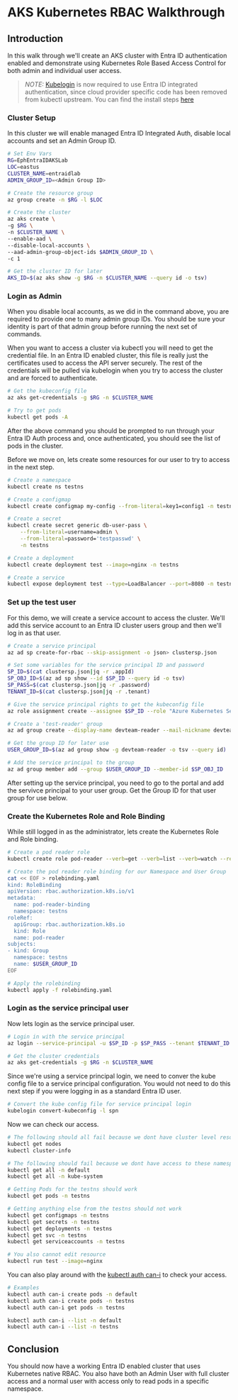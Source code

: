 # AKS Kubernetes RBAC Walkthrough

## Introduction

In this walk through we'll create an AKS cluster with Entra ID authentication enabled and demonstrate using Kubernetes Role Based Access Control for both admin and individual user access.

>*NOTE:* [Kubelogin](https://azure.github.io/kubelogin/index.html) is now required to use Entra ID integrated authentication, since cloud provider specific code has been removed from kubectl upstream. You can find the install steps [here](https://azure.github.io/kubelogin/install.html)

### Cluster Setup

In this cluster we will enable managed Entra ID Integrated Auth, disable local accounts and set an Admin Group ID.

```bash
# Set Env Vars
RG=EphEntraIDAKSLab
LOC=eastus
CLUSTER_NAME=entraidlab
ADMIN_GROUP_ID=<Admin Group ID>

# Create the resource group
az group create -n $RG -l $LOC

# Create the cluster
az aks create \
-g $RG \
-n $CLUSTER_NAME \
--enable-aad \
--disable-local-accounts \
--aad-admin-group-object-ids $ADMIN_GROUP_ID \
-c 1

# Get the cluster ID for later
AKS_ID=$(az aks show -g $RG -n $CLUSTER_NAME --query id -o tsv)
```

### Login as Admin

When you disable local accounts, as we did in the command above, you are required to provide one to many admin group IDs. You should be sure your identity is part of that admin group before running the next set of commands.

When you want to access a cluster via kubectl you will need to get the credential file. In an Entra ID enabled cluster, this file is really just the certificates used to access the API server securely. The rest of the credentials will be pulled via kubelogin when you try to access the cluster and are forced to authenticate.

```bash
# Get the kubeconfig file
az aks get-credentials -g $RG -n $CLUSTER_NAME

# Try to get pods
kubectl get pods -A
```

After the above command you should be prompted to run through your Entra ID Auth process and, once authenticated, you should see the list of pods in the cluster.

Before we move on, lets create some resources for our user to try to access in the next step.

```bash
# Create a namespace
kubectl create ns testns

# Create a configmap
kubectl create configmap my-config --from-literal=key1=config1 -n testns

# Create a secret
kubectl create secret generic db-user-pass \
    --from-literal=username=admin \
    --from-literal=password='testpasswd' \
    -n testns

# Create a deployment
kubectl create deployment test --image=nginx -n testns

# Create a service
kubectl expose deployment test --type=LoadBalancer --port=8080 -n testns
```

### Set up the test user

For this demo, we will create a service account to access the cluster. We'll add this service account to an Entra ID cluster users group and then we'll log in as that user. 

```bash
# Create a service principal
az ad sp create-for-rbac --skip-assignment -o json> clustersp.json

# Set some variables for the service principal ID and password 
SP_ID=$(cat clustersp.json|jq -r .appId)
SP_OBJ_ID=$(az ad sp show --id $SP_ID --query id -o tsv)
SP_PASS=$(cat clustersp.json|jq -r .password)
TENANT_ID=$(cat clustersp.json|jq -r .tenant)

# Give the service principal rights to get the kubeconfig file
az role assignment create --assignee $SP_ID --role "Azure Kubernetes Service Cluster User Role" --scope $AKS_ID

# Create a 'test-reader' group
az ad group create --display-name devteam-reader --mail-nickname devteam-reader

# Get the group ID for later use
USER_GROUP_ID=$(az ad group show -g devteam-reader -o tsv --query id)

# Add the service principal to the group
az ad group member add --group $USER_GROUP_ID --member-id $SP_OBJ_ID
```

After setting up the service principal, you need to go to the portal and add the servivce principal to your user group. Get the Group ID for that user group for use below.

### Create the Kubernetes Role and Role Binding

While still logged in as the administrator, lets create the Kubernetes Role and Role binding.

```bash
# Create a pod reader role
kubectl create role pod-reader --verb=get --verb=list --verb=watch --resource=pods -n testns

# Create the pod reader role binding for our Namespace and User Group
cat << EOF > rolebinding.yaml
kind: RoleBinding
apiVersion: rbac.authorization.k8s.io/v1
metadata:
  name: pod-reader-binding
  namespace: testns
roleRef:
  apiGroup: rbac.authorization.k8s.io
  kind: Role
  name: pod-reader
subjects:
- kind: Group
  namespace: testns
  name: $USER_GROUP_ID
EOF

# Apply the rolebinding
kubectl apply -f rolebinding.yaml
```

### Login as the service principal user

Now lets login as the service principal user.

```bash
# Login in with the service principal
az login --service-principal -u $SP_ID -p $SP_PASS --tenant $TENANT_ID

# Get the cluster credentials
az aks get-credentials -g $RG -n $CLUSTER_NAME
```

Since we're using a service principal login, we need to conver the kube config file to a service principal configuration. You would not need to do this next step if you were logging in as a standard Entra ID user.

```bash
# Convert the kube config file for service principal login
kubelogin convert-kubeconfig -l spn
```

Now we can check our access.

```bash
# The following should all fail because we dont have cluster level resource access (i.e. nodes)
kubectl get nodes
kubectl cluster-info

# The following should fail because we dont have access to these namespaces
kubectl get all -n default
kubectl get all -n kube-system

# Getting Pods for the testns should work
kubectl get pods -n testns

# Getting anything else from the testns should not work
kubectl get configmaps -n testns
kubectl get secrets -n testns
kubectl get deployments -n testns
kubectl get svc -n testns
kubectl get serviceaccounts -n testns

# You also cannot edit resource
kubectl run test --image=nginx
```

You can also play around with the [kubectl auth can-i]() to check your access.

```bash
# Examples
kubectl auth can-i create pods -n default
kubectl auth can-i create pods -n testns
kubectl auth can-i get pods -n testns

kubectl auth can-i --list -n default
kubectl auth can-i --list -n testns

```

## Conclusion

You should now have a working Entra ID enabled cluster that uses Kubernetes native RBAC. You also have both an Admin User with full cluster access and a normal user with access only to read pods in a specific namespace.




